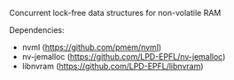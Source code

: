 Concurrent lock-free data structures for non-volatile RAM

Dependencies:
* nvml (https://github.com/pmem/nvml)
* nv-jemalloc (https://github.com/LPD-EPFL/nv-jemalloc)
* libnvram (https://github.com/LPD-EPFL/libnvram)

